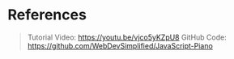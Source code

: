 # References

>Tutorial Video: <https://youtu.be/vjco5yKZpU8>
>GitHub Code: <https://github.com/WebDevSimplified/JavaScript-Piano>
